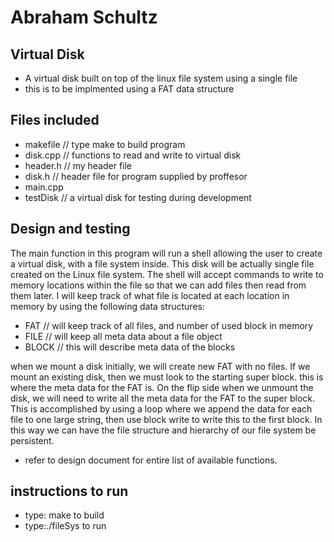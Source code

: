 # Abraham Schultz

## Virtual Disk
- A virtual disk built on top of the linux file system using a single file
- this is to be implmented using a FAT data structure

## Files included
- makefile  // type make to build program
- disk.cpp // functions to read and write to virtual disk
- header.h  // my header file
- disk.h   // header file for program supplied by proffesor
- main.cpp  
- testDisk // a virtual disk for testing during development
## Design and testing
The main function in this program will run a shell allowing the user to
create a virtual disk, with a file system inside. This disk will be actually
single file created on the Linux file system. The shell will accept commands to write to memory locations
within the file so that we can add files then read from them later. I will keep track of what file is located 
at each location in memory by using the following data structures:

- FAT    // will keep track of all files, and number of used block in memory
- FILE   // will keep all meta data about a file object
- BLOCK  // this will describe meta data of the blocks

when we mount a disk initially, we will create new FAT with no files. If we mount an existing disk, then we
must look to the starting super block. this is where the meta data for the FAT is. 
On the flip side when we unmount the disk, we will need to write all the meta data for the FAT to the super block. This 
is accomplished by using a loop where we append the data for each file to one large string, then use block write to write this 
to the first block. In this way we can have the file structure and hierarchy of our file system be persistent.

- refer to design document for entire list of available functions. 
## instructions to run
- type: make to build
- type:./fileSys to run



